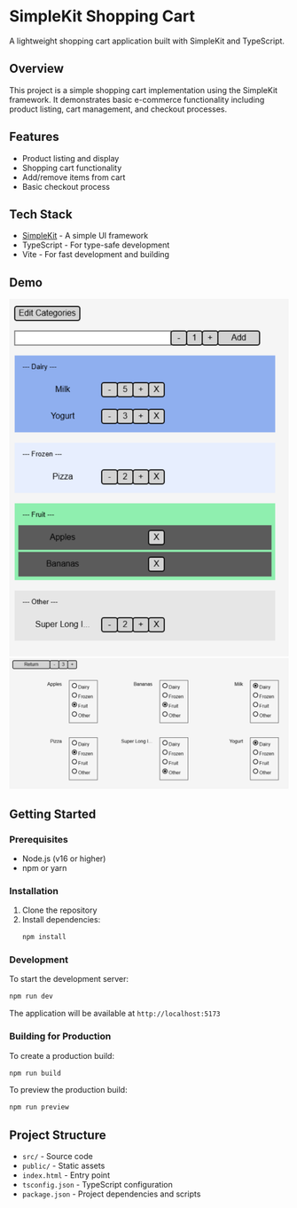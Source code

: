 # SimpleKit Shopping Cart

A lightweight shopping cart application built with SimpleKit and TypeScript.

## Overview

This project is a simple shopping cart implementation using the SimpleKit framework. It demonstrates basic e-commerce functionality including product listing, cart management, and checkout processes.

## Features

- Product listing and display
- Shopping cart functionality
- Add/remove items from cart
- Basic checkout process

## Tech Stack

- [SimpleKit](https://github.com/comp500/simplekit) - A simple UI framework
- TypeScript - For type-safe development
- Vite - For fast development and building

## Demo
![Shopping Cart](public/main-screen.png)
![Categories Editing Screen](public/edit-categories.png)


## Getting Started

### Prerequisites

- Node.js (v16 or higher)
- npm or yarn

### Installation

1. Clone the repository
2. Install dependencies:
   ```bash
   npm install
   ```

### Development

To start the development server:

```bash
npm run dev
```

The application will be available at `http://localhost:5173`

### Building for Production

To create a production build:

```bash
npm run build
```

To preview the production build:

```bash
npm run preview
```

## Project Structure

- `src/` - Source code
- `public/` - Static assets
- `index.html` - Entry point
- `tsconfig.json` - TypeScript configuration
- `package.json` - Project dependencies and scripts




